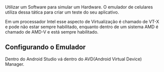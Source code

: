 Utilizar um Software para simular um Hardware. O emulador de celulares utiliza dessa tática para criar um teste do seu aplicativo.

Em um processador Intel esse aspecto de Virtualização é chamado de VT-X e pode não estar sempre habilitado, enquanto dentro de um sistema AMD é chamado de AMD-V e está sempre habilitado.

## Configurando o Emulador
Dentro do Android Studio vá dentro do AVD(Android Virtual Device) Manager.
